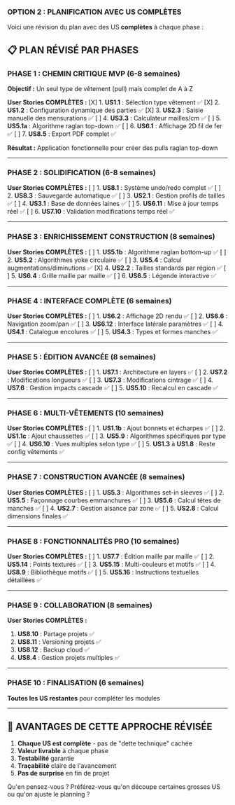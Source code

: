 

### **OPTION 2 : PLANIFICATION AVEC US COMPLÈTES**

Voici une révision du plan avec des US **complètes** à chaque phase :

## 📋 **PLAN RÉVISÉ PAR PHASES**

### **PHASE 1 : CHEMIN CRITIQUE MVP (6-8 semaines)**
**Objectif :** Un seul type de vêtement (pull) mais complet de A à Z

**User Stories COMPLÈTES :**
[X] 1. **US1.1** : Sélection type vêtement ✅
[X] 2. **US1.2** : Configuration dynamique des parties ✅
[X] 3. **US2.3** : Saisie manuelle des mensurations ✅
[ ] 4. **US3.3** : Calculateur mailles/cm ✅
[ ] 5. **US5.1a** : Algorithme raglan top-down ✅
[ ] 6. **US6.1** : Affichage 2D fil de fer ✅
[ ] 7. **US8.5** : Export PDF complet ✅

**Résultat :** Application fonctionnelle pour créer des pulls raglan top-down

---

### **PHASE 2 : SOLIDIFICATION (6-8 semaines)**
**User Stories COMPLÈTES :**
[ ] 1. **US8.1** : Système undo/redo complet ✅
[ ] 2. **US8.3** : Sauvegarde automatique ✅
[ ] 3. **US2.1** : Gestion profils de tailles ✅
[ ] 4. **US3.1** : Base de données laines ✅
[ ] 5. **US6.11** : Mise à jour temps réel ✅
[ ] 6. **US7.10** : Validation modifications temps réel ✅

---

### **PHASE 3 : ENRICHISSEMENT CONSTRUCTION (8 semaines)**
**User Stories COMPLÈTES :**
[ ] 1. **US5.1b** : Algorithme raglan bottom-up ✅
[ ] 2. **US5.2** : Algorithmes yoke circulaire ✅
[ ] 3. **US5.4** : Calcul augmentations/diminutions ✅
[X] 4. **US2.2** : Tailles standards par région ✅
[ ] 5. **US6.4** : Grille maille par maille ✅
[ ] 6. **US6.5** : Légende interactive ✅

---

### **PHASE 4 : INTERFACE COMPLÈTE (6 semaines)**
**User Stories COMPLÈTES :**
[ ] 1. **US6.2** : Affichage 2D rendu ✅
[ ] 2. **US6.6** : Navigation zoom/pan ✅
[ ] 3. **US6.12** : Interface latérale paramètres ✅
[ ] 4. **US4.1** : Catalogue encolures ✅
[ ] 5. **US4.3** : Types et formes manches ✅

---

### **PHASE 5 : ÉDITION AVANCÉE (8 semaines)**
**User Stories COMPLÈTES :**
[ ] 1. **US7.1** : Architecture en layers ✅
[ ] 2. **US7.2** : Modifications longueurs ✅
[ ] 3. **US7.3** : Modifications cintrage ✅
[ ] 4. **US7.6** : Gestion impacts cascade ✅
[ ] 5. **US5.10** : Recalcul en cascade ✅

---

### **PHASE 6 : MULTI-VÊTEMENTS (10 semaines)**
**User Stories COMPLÈTES :**
[ ] 1. **US1.1b** : Ajout bonnets et écharpes ✅
[ ] 2. **US1.1c** : Ajout chaussettes ✅
[ ] 3. **US5.9** : Algorithmes spécifiques par type ✅
[ ] 4. **US6.10** : Vues multiples selon type ✅
[ ] 5. **US1.3** à **US1.8** : Reste config vêtements ✅

---

### **PHASE 7 : CONSTRUCTION AVANCÉE (8 semaines)**
**User Stories COMPLÈTES :**
[ ] 1. **US5.3** : Algorithmes set-in sleeves ✅
[ ] 2. **US5.5** : Façonnage courbes emmanchures ✅
[ ] 3. **US5.6** : Calcul têtes de manches ✅
[ ] 4. **US2.7** : Gestion aisance par zone ✅
[ ] 5. **US2.8** : Calcul dimensions finales ✅

---

### **PHASE 8 : FONCTIONNALITÉS PRO (10 semaines)**
**User Stories COMPLÈTES :**
[ ] 1. **US7.7** : Édition maille par maille ✅
[ ] 2. **US5.14** : Points texturés ✅
[ ] 3. **US5.15** : Multi-couleurs et motifs ✅
[ ] 4. **US8.9** : Bibliothèque motifs ✅
[ ] 5. **US5.16** : Instructions textuelles détaillées ✅

---

### **PHASE 9 : COLLABORATION (8 semaines)**
**User Stories COMPLÈTES :**
1. **US8.10** : Partage projets ✅
2. **US8.11** : Versioning projets ✅
3. **US8.12** : Backup cloud ✅
4. **US8.4** : Gestion projets multiples ✅

---

### **PHASE 10 : FINALISATION (6 semaines)**
**Toutes les US restantes** pour compléter les modules

---

## 🎯 **AVANTAGES DE CETTE APPROCHE RÉVISÉE**

1. **Chaque US est complète** - pas de "dette technique" cachée
2. **Valeur livrable** à chaque phase
3. **Testabilité** garantie
4. **Traçabilité** claire de l'avancement
5. **Pas de surprise** en fin de projet

Qu'en pensez-vous ? Préférez-vous qu'on découpe certaines grosses US ou qu'on ajuste le planning ?